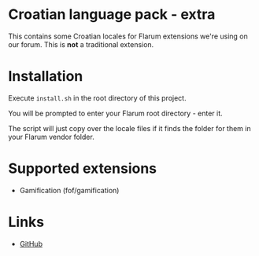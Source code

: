 # Croatian language pack - extra

This contains some Croatian locales for Flarum extensions we're using on our forum. This is **not** a traditional extension.


# Installation

Execute `install.sh` in the root directory of this project.

You will be prompted to enter your Flarum root directory - enter it.

The script will just copy over the locale files if it finds the folder for them in your Flarum vendor folder.


# Supported extensions

- Gamification (fof/gamification)


# Links

- [GitHub](https://github.com/studosi-flarum/lang-croatian-extra)
